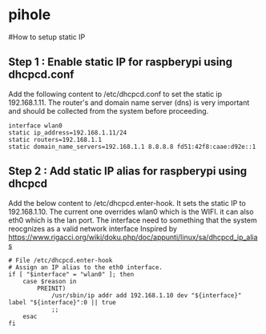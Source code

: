 # pihole

#How to setup static IP
## Step 1 : Enable static IP for raspberypi using dhcpcd.conf
Add the following content to /etc/dhcpcd.conf to set the static ip 192.168.1.11. The router's and domain name server (dns) is very important and should be collected from the system before proceeding.
```
interface wlan0
static ip_address=192.168.1.11/24
static routers=192.168.1.1
static domain_name_servers=192.168.1.1 8.8.8.8 fd51:42f8:caae:d92e::1
```

## Step 2 : Add static IP alias for raspberypi using dhcpcd
Add the below content to /etc/dhcpcd.enter-hook. It sets the static IP to 192.168.1.10. The current one overrides wlan0 which is the WIFI. it can also eth0 which is the lan port. The interface need to something that the system reocgnizes as a valid network interface
Inspired by https://www.rigacci.org/wiki/doku.php/doc/appunti/linux/sa/dhcpcd_ip_alias
```
# File /etc/dhcpcd.enter-hook
# Assign an IP alias to the eth0 interface.
if [ "$interface" = "wlan0" ]; then
    case $reason in
        PREINIT)
            /usr/sbin/ip addr add 192.168.1.10 dev "${interface}" label "${interface}":0 || true
            ;;
    esac
fi
```
